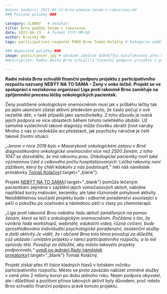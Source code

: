 ```yaml
---
#název souboru: 2021-04-13-brno-pomuze-zenam-s-rakovinou.md
### Povinné položky ###

category: CLANKY   # nešahat!
title: Brno pomůže ženám s rakovinou
date: 2021-04-13   # formát YYYY-MM-DD
author: Krajský MO
tags: participativní-rozpočet PARO Brno Tomáš-Koláčný # kategorie odděleny mezerami, např. volby zemědělství životní-prostředí piráti (viz https://jihomoravsky.pirati.cz/tags/)

### Nepovinné položky ###
image: posts/cancer.jpg # obrázek ideálně 420x677px minifikovaný přes https://tinypng.com/
#description: Radní města Brna schválili finanční podporu projektu z participativního rozpočtu nazvaný NEBÝT NA TO SAMA – Ženy v onko léčbě. Projekt se ve spolupráci s neziskovou organizací Liga proti rakovině Brno zaměřuje na zpříjemnění procesu léčby onkologických pacientek.

---
```


**Radní města Brna schválili finanční podporu projektu z participativního rozpočtu nazvaný NEBÝT NA TO SAMA – Ženy v onko léčbě. Projekt se ve spolupráci s neziskovou organizací Liga proti rakovině Brno zaměřuje na zpříjemnění procesu léčby onkologických pacientek.**

Ženy postižené onkologickým onemocněním musí jak v průběhu léčby tak po jejím ukončení zůstat aktivní především proto, že často pečují o své nezletilé děti, v řadě případů jako samoživitelky. Z toho důvodu je nutná jejich podpora ve více oblastech během tohoto nelehkého období. Už samotné vyslechnutí takové diagnózy může člověku obrátit život naruby. Mnoho z nás si nedokáže ani představit, jak psychicky náročné je čelit takové životní situaci. 

*„Jenom v roce 2019 bylo v Masarykově onkologickém ústavu v Brně diagnostikováno onkologické onemocnění více než 2500 ženám, z toho 1047 se dozvědělo, že má rakovinu prsu. Onkologické pacientky tvoří také významnou část z celkového počtu hospitalizovaných. Léčba rakoviny není zážitkem, který by chtěl kdokoliv z nás podstoupit,“* řekl náš náměstek primátorky [Tomáš Koláčný](https://jihomoravsky.pirati.cz/lide/tomas-kolacny/){:target="_blank"}. 

Projekt [NEBÝT NA TO SAMA](https://damenavas.brno.cz/projekt/?id=1326){:target="_blank"} pomůže léčeným pacientkám zejména v zajištění jejich volnočasových aktivit,  nabídne například kurzy malování, keramiky, ale také různorodé pohybové aktivity. Neoddělitelnou součástí projektu bude i odborné poradenství související s péčí o pokožku po ozařování a následnou péčí o vlasy po chemoterapii.

*„Liga proti rakovině Brno nabídne řadu aktivit zaměřených na pomoc ženám, které se léčí s onkologickým onemocněním. Počítáme s tím, že vznikne řada workshopů, webináře, edukační videa, různá cvičení, bude zprostředkováno individuální psychologické poradenství, asistenční služby a další aktivity.Je vidět, že i občané Brna toto téma považují za důležité, což ukázalo i umístění projektu v rámci participativního rozpočtu, a to mě opravdu těší. Považuji za důležité, aby město takovéto projekty podporovalo,“* [uvedl po jednání Rady náměstek primátorky](https://www.brno.cz/brno-aktualne/tiskovy-servis/tiskove-zpravy/a/onkologicky-lecenym-zenam-pomuze-liga-proti-rakovine-brno-poradenstvi-a-dalsi-aktivity-podporili-li/){:target="_blank"} Tomáš Koláčný. 

Projekt získal přes tři tisíce kladných hlasů v loňském ročníku participativního rozpočtu. Město se proto zavázalo nabízet zmíněné služby v ceně přes 2 miliony korun po dobu jednoho roku. Nejen podpora obyvatel, ale i důležitost a pozitivní přínos takových aktivit byly důvodem, proč město Brno schválilo finanční podporu právě tomuto projektu.

